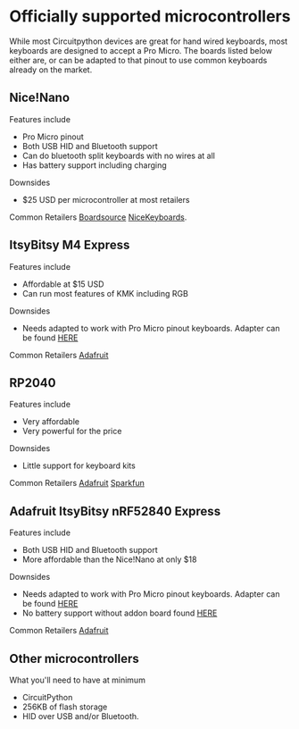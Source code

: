 # Officially supported microcontrollers
While most Circuitpython devices are great for hand wired keyboards, most 
keyboards are designed to accept a Pro Micro. The boards listed below either 
are, or can be adapted to that pinout to use common keyboards already on the market.

## Nice!Nano
Features include
- Pro Micro pinout
- Both USB HID and Bluetooth support
- Can do bluetooth split keyboards with no wires at all
- Has battery support including charging

Downsides
- $25 USD per microcontroller at most retailers

Common Retailers
[Boardsource](https://boardsource.xyz/store/5f4a1733bbaa5c635b83ed67)
[NiceKeyboards](https://nicekeyboards.com/collections/group-buy/products/nice-nano-v1-0).

## ItsyBitsy M4 Express
Features include
- Affordable at $15 USD
- Can run most features of KMK including RGB

Downsides
- Needs adapted to work with Pro Micro pinout keyboards. Adapter can be found 
[HERE](https://github.com/KMKfw/kmk_firmware/tree/master/hardware)

Common Retailers
[Adafruit](https://www.adafruit.com/product/3800)

## RP2040
Features include
- Very affordable
- Very powerful for the price

Downsides
- Little support for keyboard kits

Common Retailers
[Adafruit](https://www.adafruit.com/pico?src=raspberrypi)
[Sparkfun](https://www.sparkfun.com/products/17829?src=raspberrypi)

## Adafruit ItsyBitsy nRF52840 Express
Features include
- Both USB HID and Bluetooth support
- More affordable than the Nice!Nano at only $18

Downsides
- Needs adapted to work with Pro Micro pinout keyboards. Adapter can be found
[HERE](https://github.com/KMKfw/kmk_firmware/tree/master/hardware)
- No battery support without addon board found 
[HERE](https://www.adafruit.com/product/2124) 

Common Retailers
[Adafruit](https://www.adafruit.com/product/4481)

## Other microcontrollers
What you'll need to have at minimum
- CircuitPython
- 256KB of flash storage
- HID over USB and/or Bluetooth.
